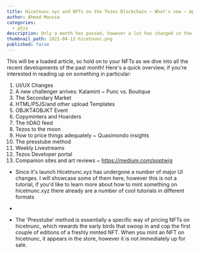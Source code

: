 ```yaml
---
title: Hicetnunc.xyz and NFTs on the Tezos Blockchain ~ What's new ~ April 2021 Update
author: Ahmad Moussa
categories:
  - p5js
description: Only a month has passed, however a lot has changed in the Tezos NFT world. Hicetnunc.xyz has become a lot slicker since it's launch roughly 2 months ago.
thumbnail_path: 2021-04-12-hicetnunc.png
published: false
---
```


This will be a loaded article, so hold on to your NFTs as we dive into all the recent developments of the past month! Here's a quick overview, if you're interested in reading up on something in particular:

1. UI/UX Changes
2. A new challenger arrives: Kalamint ~ Punc vs. Boutique
3. The Secondary Market 
4. HTML/P5JS/and other upload Templates
5. OBJKT4OBJKT Event
6. Copyminters and Hoarders
7. The hDAO feed
8. Tezos to the moon
9. How to price things adequately ~ Quasimondo insights
10. The presstube method
11. Weekly Livestreams
12. Tezos Developer portal
13. Companion sites and art reviews ~ https://medium.com/poptwig


- Since it's launch Hicetnunc.xyz has undergone a number of major UI changes. I will showcase some of them here, however this is not a tutorial, if you'd like to learn more about how to mint something on hicetnunc.xyz there already are a number of cool tutorials in different formats

- 

- The 'Presstube' method is essentially a specific way of pricing NFTs on hicetnunc, which rewards the early birds that swoop in and cop the first couple of editions of a freshly minted NFT. When you mint an NFT on hicetnunc, it appears in the store, however it is not immediately up for sale. 
